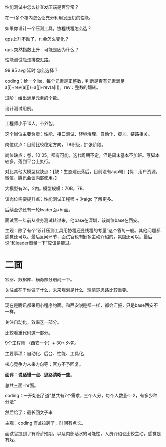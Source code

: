 性能测试中怎么排查发压端是否异常？

在一/多个核内怎么让充分利用发压机的性能。

如果你设计一个压测工具，协程线程怎么选？

qps上升不动了，rt 会怎么变化？

qps 突然指数上升，可能是因为什么？

性能测试瓶颈排查思路。

99 95 avg 延时 怎么选择？

coding：给一个list，每个元素是正整数，判断是否有元素满足a[i]+rev(a[j])=a[j]+rev(a[i])。rev：整数的翻转。

进阶：给出满足元素的个数。

设计测试用例。

---

工程师小于10人，带外包。

这个岗位主要负责：性能、接口测试、环境治理、自动化、脚本、链路相关。

岗位优点：目前比较稳定方向，T8职级，扩张阶段。

岗位缺点：卷，10105，都有可能，迭代周期不定，但是周末基本不加班。写脚本较多，落到平台上执行。

对比其他大模型优缺点：【缺：生态建设落后，目前没有app端】【优：用户资源，微信、腾讯会议内部使用。】

大模型有2c，2内。模型规模：70B，7B。

该岗位需要提升点：性能测试工程师 + 对aigc 了解更多。

后续至少还有一轮leader面+hr面。

面试官一年前从业务测试转过来，他base在深圳，该岗位base在西安。

主观：除了有个“设计压测工具用协程还是线程的考量”这个答的一般。其他问题都感觉还可以。最后反问环节，面试官也有挺多主动介绍的，氛围还可以。最后说”和leader商量一下“应该是能过。



# 二面

容器、数据库、横向都分别问一下。

关注点在于你做了什么，未来规划是什么，理清楚思路比较重要。

---

现在是腾讯都采用小程序约面。和西安说是都一样，都会汇报，只是base西安不一样。

关注自动化，效率这一部分。

比较看重代码这一部分。

9个工程师 （西安一个）+ 30+ 外包。

主要事项：自动化、后台、性能、工具化。

核心竞争力未来方向等：官方不予回复。

**面评：说话慢一点、思路清晰一些**。

总共三面+hr面。

coding：一开始出了道”总共有7个需求，三个人分，每个人数量<=2，有多少种分法“

然后给了：最长回文子串

主观：coding 有点拉跨了，时间有点长。

面试官提到了有降薪预期，以及内部活水的可能性，人员介绍也比较主动，感觉是有戏。
